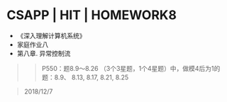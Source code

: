# CSAPP | HIT | HOMEWORK8
* 《深入理解计算机系统》
* 家庭作业八
* 第八章. 异常控制流 <br>
>> P550：题8.9～8.26 （3个3星题，1个4星题）中，做模4后为1的题：8.9、 8.13, 8.17, 8.21, 8.25

> 2018/12/7